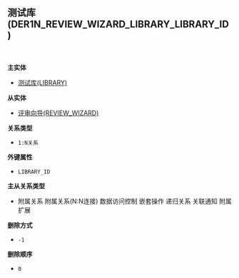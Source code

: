 ## 测试库(DER1N_REVIEW_WIZARD_LIBRARY_LIBRARY_ID) <!-- {docsify-ignore-all} -->



<br>
<p class="panel-title"><b>主实体</b></p>

* [测试库(LIBRARY)](module/TestMgmt/library)

<p class="panel-title"><b>从实体</b></p>

* [评审向导(REVIEW_WIZARD)](module/TestMgmt/review_wizard)

<p class="panel-title"><b>关系类型</b></p>

* `1:N关系`

<p class="panel-title"><b>外键属性</b></p>

* `LIBRARY_ID`

<p class="panel-title"><b>主从关系类型</b></p>

* <i class="fa fa-check-square"/></i> 附属关系 <i class="fa fa-square"/></i> 附属关系(N:N连接) <i class="fa fa-check-square"/></i> 数据访问控制 <i class="fa fa-square"/></i> 嵌套操作 <i class="fa fa-square"/></i> 递归关系 <i class="fa fa-square"/></i> 关联通知 <i class="fa fa-square"/></i> 附属扩展

<p class="panel-title"><b>删除方式</b></p>

* `-1`

<p class="panel-title"><b>删除顺序</b></p>

* `0`
